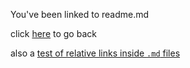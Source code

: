 You've been linked to readme.md

click [here](https://qanazoga.com/github-pages-testing) to go back

also a [test of relative links inside `.md` files](/)
